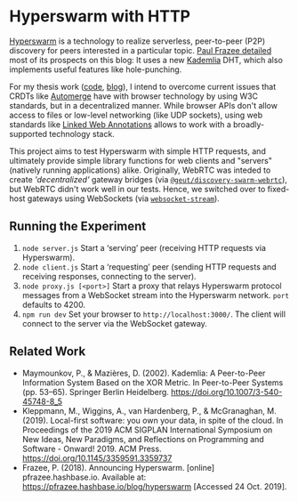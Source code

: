 # Hyperswarm with HTTP

[Hyperswarm](https://github.com/hyperswarm/hyperswarm) is a technology to realize serverless, peer-to-peer (P2P) discovery for peers interested in a particular topic. [Paul Frazee detailed](https://pfrazee.hashbase.io/blog/hyperswarm) most of its prospects on this blog: It uses a new [Kademlia](https://en.wikipedia.org/wiki/Kademlia) DHT, which also implements useful features like hole-punching.

For my thesis work ([code](https://github.com/falafeljan/from-me-to-you), [blog](https://kassel.works/thesis)), I intend to overcome current issues that CRDTs like [Automerge](https://github.com/automerge/automerge) have with browser technology by using W3C standards, but in a decentralized manner. While browser APIs don't allow access to files or low-level networking (like UDP sockets), using web standards like [Linked Web Annotations](https://www.w3.org/TR/annotation-model/) allows to work with a broadly-supported technology stack.

This project aims to test Hyperswarm with simple HTTP requests, and ultimately provide simple library functions for web clients and "servers" (natively running applications) alike. Originally, WebRTC was inteded to create _'decentralized'_ gateway bridges (via [`@geut/discovery-swarm-webrtc`](https://github.com/geut/discovery-swarm-webrtc)), but WebRTC didn't work well in our tests. Hence, we switched over to fixed-host gateways using WebSockets (via [`websocket-stream`](https://github.com/maxogden/websocket-stream)).

## Running the Experiment

1. `node server.js` Start a ‘serving’ peer (receiving HTTP requests via Hyperswarm).
2. `node client.js` Start a ‘requesting’ peer (sending HTTP requests and receiving responses, connecting to the server).
3. `node proxy.js [<port>]` Start a proxy that relays Hyperswarm protocol messages from a WebSocket stream into the Hyperswarm network. `port` defaults to 4200.
4. `npm run dev` Set your browser to `http://localhost:3000/`. The client will connect to the server via the WebSocket gateway.

## Related Work

- Maymounkov, P., & Mazières, D. (2002). Kademlia: A Peer-to-Peer Information System Based on the XOR Metric. In Peer-to-Peer Systems (pp. 53–65). Springer Berlin Heidelberg. https://doi.org/10.1007/3-540-45748-8_5
- Kleppmann, M., Wiggins, A., van Hardenberg, P., & McGranaghan, M. (2019). Local-first software: you own your data, in spite of the cloud. In Proceedings of the 2019 ACM SIGPLAN International Symposium on New Ideas, New Paradigms, and Reflections on Programming and Software - Onward! 2019. ACM Press. https://doi.org/10.1145/3359591.3359737
- Frazee, P. (2018). Announcing Hyperswarm. [online] pfrazee.hashbase.io. Available at: https://pfrazee.hashbase.io/blog/hyperswarm [Accessed 24 Oct. 2019].
